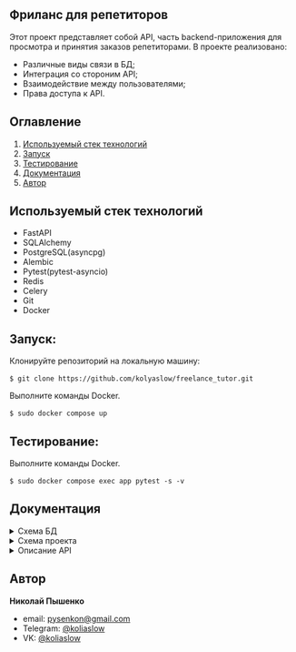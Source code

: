 ## Фриланс для репетиторов
Этот проект представляет собой API, часть backend-приложения для просмотра и принятия заказов репетиторами. В проекте реализовано:
- Различные виды связи в БД;
- Интеграция со стороним API;
- Взаимодействие между пользователями;
- Права доступа к API.
## Оглавление

1. [Используемый стек технологий](#используемый-стек-технологий)
2. [Запуск](#запуск)
3. [Тестирование](#тестирование)
4. [Документация](#Документация)
5. [Автор](#автор)

## Используемый стек технологий
- FastAPI
- SQLAlchemy
- PostgreSQL(asyncpg)
- Alembic
- Pytest(pytest-asyncio)
- Redis
- Celery
- Git
- Docker

## Запуск:
Клонируйте репозиторий на локальную машину:
```commandline
$ git clone https://github.com/kolyaslow/freelance_tutor.git
```
Выполните команды Docker.
```docker
$ sudo docker compose up
```

## Тестирование:
Выполните команды Docker.
```docker
$ sudo docker compose exec app pytest -s -v
```

## Документация

<details>
<summary>Схема БД</summary>

![photo](/photo/db.png)

>Сущность User
```
id(PK) - уникальный идентификатор записи
email - email пользователя указанный при регистрации
hashed_password - хэш пароля
is_active - показатель, что пользователь пользуется аккаунтом
is_superuser - поле показывающее, что пользователь суперпользователь
is_verified - поле показывающее, что пользователь подтвердил email
role - роль пользователя (репетитор, ученик)
```

>Сущность Profile
```
id(PK) - уникальный идентификатор записи
fullname - ФИО репетитора
description - описание профиля
```

>Сущность Subject
```
name(PK) - название предмета
```

>Сущность SubjectUserAssociation
```
id(PK) - уникальный идентификатор записи
user_id(FK) - id пользователя (репетитора)
subject_name(FK) - название предмета
```

>Сущность Order
```
id(PK) - уникальный идентификатор записи
user_id(FK) - id пользователя (ученика)
subject_name(FK) - название предмета
description - описание профиля
is_active - поле показывающее, открыт ли заказ или закрыт
```

>Сущность Response
```
id(PK) - уникальный идентификатор записи
order_id(FK) - id заказа
user_id(FK) - id пользователя (репетитора)
status - показатель принятие репетитора, как исполнителя
```

>Сущность ConfirmationKeys
```
id(PK) - уникальный идентификатор записи
user_id(FK) - id пользователя (репетитора)
email_confirmation_code - код подтверждения email пользователя
```
</details>

<details>

<summary>Схема проекта</summary>

```commandline
|   main.py             # Точка входа проекта
|   pyproject.toml      # Зависимости проекта
|
+---alembic     # Модуль миграции БД
+---api_v1      # Модуль API_V1
|   |   schemas_confirmation_keys.py    # Pydentic схемы для таблицы confirmation_keys
|   |   __init__.py                     # Инициализатор пакета, где все роутеры собираются для последуещего импорта в экземпляр fastapi(app)
|   |
|   +---common  # Модуль с общими функциями необходимыми API
|   |   |   crud.py                     # Модуль для взаимодействия с базой данных
|   |   |   dependencies.py             # Модуль для описания зависимостей
|   |
|   +---order
|   |   |   crud.py
|   |   |   dependencies.py
|   |   |   schemas.py
|   |   |   views.py        # Модуль для описание endpoint API
|   |
|   +---profile
|   |   |   crud.py
|   |   |   dependencies.py
|   |   |   schemas.py
|   |   |   views.py
|   |
|   +---subject
|   |   |   crud.py
|   |   |   dependencies.py
|   |   |   schemas.py
|   |   |   views.py
|   |
|   +---task_selery
|   |   |   config.py       # Конфигурация даных для модуля
|   |   |   send_email.py   # Модуль отправки письма на email
|   |
|   +---user
|   |   |   config.py
|   |   |   crud.py
|   |   |   fastapi_user.py     # Модуль создания экземпляра FastapiUser
|   |   |   schemas.py
|   |   |   views.py
|   |
+---core
|   |   config.py           # Конфигурация проекта, в том числе, бд
|   |   db_helper.py        # Создание AsyncEngine, AsycSessionFactory
|   |   __init__.py
|   |
|   +---models
|   |   |   base.py                         # Модуль базовой модели ORM
|   |   |   confirmation_keys.py
|   |   |   mixins.py                       # Модуль примесей для создания связей между таблицами БД
|   |   |   order.py
|   |   |   profile.py
|   |   |   subject.py
|   |   |   subject_user_association.py     # Таблица для связи "многие-ко-многим" между таблицами subject и user
|   |   |   user.py
|   |   |   __init__.py                     # Инициализация всех элементов для работы с БД через SQLalchemy.
+---tests   # Модуль с тестами проекта
|   |   conftest.py       # Общие фикстуры необходимые тестам
|   |   test_inaccessibility_api.py     # Тесты проверки авторизации API
|   |
|   +---common
|   |   |   base_request_api.py     # Модуль формирования и оправки тестовых запросов
|   |   |   fixture_profile_management.py       # Модуль фикстур, отвечающих за управление профилем
|   |   |   subject_fixture.py
|   |   |   user_authentication_fixture.py      # Модуль аутентификации пользователей с разными правами
|   |   |   __init__.py
|   |
|   +---order
|   |   |   conftest.py
|   |   |   test_router_create_order.py     # Тесты для роутера create_order
|   |   |   test_router_delete_order.py
|   |   |   test_router_getting_orders_for_tutor.py
|   |   |   test_router_get_all_orders.py
|   |
|   +---profile
|   |   |   test_router_create.py
|   |   |   test_router_delete.py
|   |   |   test_router_update.py
|   |
|   +---user
|   |   |   test_router_get_subjects_by_user.py
|   |   |   test_router_show_all_tutor_by_subject.py
|   |
```
</details>

<details>

<summary>Описание API</summary>
  <div style="margin-left: 20px;">

  После запуска интерактивная документация доступна по адресу (Реализовано через OpenAPI(Swagger)):
  ```
  http://127.0.0.1:8008/docs#/
  ```
Все API, кроме API аутентификации, доступны *только* аутентифицированным пользователем,
которые подтвердили свою почту

 <details>

<summary>API аутентификации</summary>
<div style="margin-left: 20px;">
  <details>

  <summary>Регистрация пользователя</summary>

- Описание: Регистрирует пользователя в системе, а также отправляет письмо с кодом подтверждения на указанный при регистрации email.
- Метод: POST.
- Запрос:

```
/auth/register
```

- Параметры запроса:
<table>
  <tr>
    <th>Поле</th>
    <th>Тип</th>
    <th>Обязательный параметр</th>
    <th>Описание</th>
  </tr>
  <tr>
    <td>email</td>
    <td>string</td>
    <td>Да</td>
    <td>email пользователя</td>
  </tr>
  <tr>
    <td>password</td>
    <td>string</td>
    <td>Да</td>
    <td>пароль</td>
  </tr>
  <tr>
    <td>role</td>
    <td>string</td>
    <td>Да</td>
    <td>роль пользователя, соответствующая значениям: tutor, customer</td>
  </tr>
</table>

- Тело ответа:
```json
{
  "id": 16,   # id записи в БД
  "email": "use4r@example.com",   # email указанный при регистрации
  "is_active": true,    # показатель блокировки пользователя, всегда проставляется в значение True
  "is_superuser": false,    # суперпользователь, всегда проставляется в значение False
  "is_verified": false,   # показатель подтверждения почты пользователем
  "role": "tutor"   # роль указанная при регистрации
}
```

- Ошибки:
<table>
  <tr>
    <th>Статус код</th>
    <th>Описание</th>
    <th>Возвращаемый ответ</th>
  </tr>
  <tr>
    <td>400</td>
    <td>Попытка повторной регистрации пользователя</td>
    <td>

```
{
  "detail": "REGISTER_USER_ALREADY_EXISTS"
}
```
</td>
  </tr>
</table>

  </details>
<details>

  <summary>Подтвердение почты</summary>

- Описание: Проверка кода подтверждения отправленного при регистрации и установка поля is_verified=True,
при неверном указании почты исключение не выкидывается.
При успешном подтверждении вернется статус код 200.
- Метод: POST.
- Запрос:

```
/user/verify_user
```
- Параметры запроса:
<table>
  <tr>
    <th>Поле</th>
    <th>Тип</th>
    <th>Обязательный параметр</th>
    <th>Описание</th>
  </tr>
  <tr>
    <td>user_email </td>
    <td>string</td>
    <td>Да</td>
    <td>email указанный при регистрации</td>
  </tr>
  <tr>
    <td>code</td>
    <td>string</td>
    <td>Да</td>
    <td>Код подтверждления отправленный на почту</td>
  </tr>
</table>

- Ошибки:
<table>
  <tr>
    <th>Статус код</th>
    <th>Описание</th>
    <th>Возвращаемый ответ</th>
  </tr>
  <tr>
    <td>401</td>
    <td>Возникает при неверном указании кода</td>
    <td>None</td>
  </tr>
</table>
  </details>
<hr style="width: 100%;">
</div>
</details>
<details>

  <summary>API для работы с профилем</summary>

 <div style="margin-left: 20px;">

API доступно лишь репетиторам.
При использовании API другими пользователями вызывается исключение:
ошибка недоступности API см. [общие исключения](#общие_исключения).
  <details>

  <summary>Создание профиля</summary>

- Описание: создание профиля для репетиторов.
- Метод: POST.

- Запрос:
```
/profile/create_profile
```
- Параметры запроса:
<table>
  <tr>
    <th>Поле</th>
    <th>Тип</th>
    <th>Обязательный параметр</th>
    <th>Описание</th>
  </tr>
  <tr>
    <td>fullname</td>
    <td>string</td>
    <td>Нет</td>
    <td>ФИО пользователя</td>
  </tr>
  <tr>
    <td>description</td>
    <td>string</td>
    <td>Нет</td>
    <td>Описание профиля репетитора</td>
  </tr>
  <tr>
    <td>user_id</td>
    <td>int</td>
    <td>Нет</td>
    <td>id репетитора, заполняется автоматически</td>
  </tr>
</table>

- Тело ответа:
```json
{
  "fullname": "string",   # полное имя пользователя, указанного при создании профиля
  "description": "string"   # описание, указанное при создании профиля
}
```
- Ошибки:
<table>
  <tr>
    <th>Статус код</th>
    <th>Описание</th>
    <th>Возвращаемый ответ</th>
  </tr>
  <tr>
    <td>422</td>
    <td>Попытка повторного создания профиля</td>
    <td>

```
{
  "detail": "Профиль для пользователя с именем user@example.com уже создан",
}
```
</td>
  </tr>
</table>

</details>

  <details>

  <summary>Обновление профиля</summary>

- Описание: запрос позволяет обновить профиль репетитора.
- Метод: PATCH.
- Запрос:
```json
/profile/update_profile
```

- Параметры запроса:
<table>
  <tr>
    <th>Поле</th>
    <th>Тип</th>
    <th>Обязательный параметр</th>
    <th>Описание</th>
  </tr>
  <tr>
    <td>fullname</td>
    <td>string</td>
    <td>Нет</td>
    <td>ФИО пользователя</td>
  </tr>
  <tr>
    <td>description</td>
    <td>string</td>
    <td>Нет</td>
    <td>Описание профиля репетитора</td>
  </tr>
  <tr>
    <td>user_id</td>
    <td>int</td>
    <td>Нет</td>
    <td>id репетитора, заполняется автоматически</td>
  </tr>
</table>

- Тело ответа:
```json
{
  "fullname": "string",   # ФИО, указанное при обновлении
  "description": "string", # описание, указанное при обновлнеи
  "user_id": 0    # id пользователя, репетитора
}
```
</details>

<details>

  <summary>Удаление профиля</summary>

- Описание: Удаление профиля репетитора. При успешном удалении возвращается статус код 204.
- Метод: DELETE.
- Запрос:
```json
/profile/delete_profile
```

- Ошибки:
<table>
  <tr>
    <th>Статус код</th>
    <th>Описание</th>
    <th>Возвращаемый ответ</th>
  </tr>
  <tr>
    <td>404</td>
    <td>Попытка удалить несуществующий профиль</td>
    <td>

```
{
  "detail": "No profile was found for user user@gmail.com"
}
```
</td>
  </tr>
</table>
</details>

<details>
  <summary>Добавление предметов, которые ведет репетитор</summary>

- Описание: добавление в профиль **списка предметов**, которые репетитор может вести.
При успешном добавлении, вернется статус код 200.
- Метод: POST.

- Запрос:
```
/user/add_subject
```

- Тело запроса:
```json
[
  "name_subject"    # название предмета, соответсвующее предметам из таблици Subject
]
```


</details>
</div>
<hr style="width: 100%;">
</details>

<details>
  <summary>API для работы с заказом</summary>
<div style="margin-left: 20px;">

  API доступны лишь пользователям, являющиеся заказчиками, т.е. поле `role=customer`.
  При попытке получить доступ не заказчикам вызывает исключение:
  ошибка недоступности API см. [общие исключения](#общие_исключения).

  <details>

<summary>Создание заказа</summary>

- Описание: cоздание заказа, при повторном создании заказа, исключение не выкидывается.
- Метод: POST.
- Запрос:

```json
/order/create_order
```
- Параметры запроса:
<table>
  <tr>
    <th>Поле</th>
    <th>Тип</th>
    <th>Обязательный параметр</th>
    <th>Описание</th>
  </tr>
  <tr>
    <td>description</td>
    <td>string</td>
    <td>Да</td>
    <td>Описание заказа</td>
  </tr>
  <tr>
    <td>is_active</td>
    <td>bool</td>
    <td>Нет</td>
    <td>Готовность получать отклики на заказ.
При значение True, заказа открыт к откликам.
Значение по умолчанию True.</td>
  </tr>
  <tr>
    <td>subject_name</td>
    <td>str</td>
    <td>Да</td>
    <td>Предмет по которому ищется репетитор</td>
  </tr>
<tr>
    <td>user_id</td>
    <td>int</td>
    <td>Нет</td>
    <td>id заказчика, заполняется автоматически</td>
  </tr>
</table>

- Тело ответа:

```json
{
  "description": "string",
  "is_active": true,
  "subject_name": "mathematics",
  "user_id": 0,
  "id": 0   # id заказа
}
```

</details>
    <details>

<summary>Получение своих заказов, заказчиком</summary>

- Описание: Получение всех заказов, которые создал закзачик.
При отсутсвии заказавов, вернет пустой список.
- Метод: GET.

- Запрос:

```json
/order/get_all_orders
```
- Тело ответа:
```json
[
  {
    "description": "string",
    "is_active": true,
    "subject_name": "mathematics",
    "user_id": 0,   # id заказчика
    "id": 0
  },
]
```
</details>
<details>

<summary>Получение всех заказов для репетитора</summary>

- Описание: получение всех заказов, которые репетитор может вести,
то есть предметы в заказе и те, что ведет репетитор совпадают, а также закза открыт для откликов
(поле заказа is_active=True )
При отсутсвии заказов, вернется пустой список. *Доступно лишь репетиторам.*
- Метод: GET.
- Запрос:
```
/order/getting_orders_for_tutor

```
- Параметры запроса:
<table>
  <tr>
    <th>Поле</th>
    <th>Тип</th>
    <th>Обязательный параметр</th>
    <th>Описание</th>
  </tr>
  <tr>
    <td>page</td>
    <td>int</td>
    <td>Нет</td>
    <td>

Указывает страницу пагинации, *значения должны быть больше 0*.
При указании недопутимого значения, выкидывается исключение:
ошибка валидации см. [общие исключения](#общие_исключения). *Значение по умолчанию 0.*
</td>
  </tr>
  <tr>
    <td>size</td>
    <td>int</td>
    <td>Нет</td>
    <td>

Количетво элемнтов выдаваемых за раз.
*Допустимые значения от 10 до 100*.
При указании недопутимого значения, выкидывается исключение:
ошибка валидации см. [общие исключения](#общие_исключения).
*Значение по умолчанию 10.*
</td>
  </tr>
</table>

- Тело ответа:
```json
[
  {
    "description": "string",    # описание заказа
    "is_active": true,    # открыт ли заказа, для откликов
    "subject_name": "mathematics",  # предмет, который требуется проводить
    "user_id": 0  # id заказачика
  }
]
```
</details>
<details>

<summary>Удаление заказа</summary>

- Описание: при успешном удалении заказа, вернется код 204.
- Метод: DELETE.
- Запрос:
```
/order/delete_order/id_order

id_order: int - id заказа
```
- Ошибки:
<table>
  <tr>
    <th>Статус код</th>
    <th>Описание</th>
    <th>Возвращаемый ответ</th>
  </tr>
  <tr>
    <td>404</td>
    <td>Попытка удаления несуществующего закза</td>
    <td>

```
{
  "detail": "Незвозможно получить объект по его id"
}
```
</td>
  </tr>
</table>

</details>
</div>
 <hr style="width: 100%;">
</details>


<details>

  <summary> Просмотр репетиторов</summary>

- Описание: Получения списка репетиторов по опредленному предмету,
если таких репетиторов нет, вернет пустой список.
- Метод: GET.
- Запрос:
```
/user/show_all_tutor_by_subject/{name_subject}
```

- Параметры запроса:
<table>
  <tr>
    <th>Поле</th>
    <th>Тип</th>
    <th>Обязательный параметр</th>
    <th>Описание</th>
  </tr>
  <tr>
    <td>name_subject</td>
    <td>string</td>
    <td>Да</td>
    <td>Название предмета, по которому ищете репетиторов</td>
  </tr>
  <tr>
    <td>page</td>
    <td>int</td>
    <td>Нет</td>
    <td>

Указывает страницу пагинации, *значения должны быть больше 0*.
При указании недопутимого значения, выкидывается исключение:
ошибка валидации см. [общие исключения](#общие_исключения). *Значение по умолчанию 0.*
</td>
  </tr>
  <tr>
    <td>size</td>
    <td>int</td>
    <td>Нет</td>
    <td>

Количетво элемнтов выдаваемых за раз.
*Допустимые значения от 10 до 100*.
При указании недопутимого значения, выкидывается исключение:
ошибка валидации см. [общие исключения](#общие_исключения).
*Значение по умолчанию 10.*
</td>
  </tr>

<tr>
    <td>price_sorting</td>
    <td>bool</td>
    <td>Нет</td>
    <td>
Сортировка по цене за услугу, при значение:

- True - сортируется по возрастанию цены;
- False - сортируется по убыванию цены;

Значение по умолчанию False.
</td>
  </tr>

<tr>
    <td>rating_sorting</td>
    <td>bool</td>
    <td>Нет</td>
    <td>
Сортировка по рейтингу репетиторов, при значение:

- True - сортируется по возрастанию рейтинга;
- False - сортируется по убыванию рейтинга;

Значение по умолчанию False.
</td>
  </tr>
</table>

- Тело ответа:
```json
]
  {
    "fullname": "string", # ФИО репетитора
    "description": "string" # описание профиля репетитора
  },
]
```
- ВАЖНО: Соровка вначале идет по цене, потом по рейтингу.

</details>
<details>

  <summary id="общие_исключения">Общие исключения</summary>

<table>
  <tr>
    <th>Статус код</th>
    <th>Описание</th>
    <th>Возвращаемый ответ</th>
  </tr>
  <tr>
    <td>422</td>
    <td>Ошибка валидации входных данных</td>
    <td>

```json
{
  "detail": [
    {
      "loc": [
        "string",
        0
      ],
      "msg": "string",
      "type": "string"
    }
  ]
}
```
</td>
  </tr>


  <tr>
    <td>401</td>
    <td>Возникает при попытки получить доступ к недостуцпным API</td>
    <td>

```json
{
  "detail": "Unauthorized"
}
```
</td>
  </tr>
</table>
</details>
</div>
</details>


## Автор
**Николай Пышенко**
- email: pysenkon@gmail.com
- Telegram: [@koliaslow](https://t.me/koliaslow)
- VK: [@koliaslow](https://vk.com/koliaslow)
